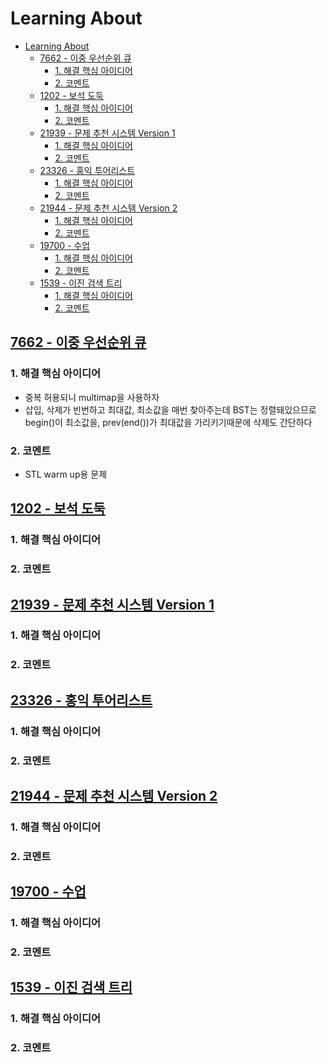 # Learning About

<!--ts-->

- [Learning About](#learning-about)
  - [<a href="https://www.acmicpc.net/problem/7662" rel="nofollow">7662 - 이중 우선순위 큐</a>](#7662---이중-우선순위-큐)
    - [1. 해결 핵심 아이디어](#1-해결-핵심-아이디어)
    - [2. 코멘트](#2-코멘트)
  - [<a href="https://www.acmicpc.net/problem/1202" rel="nofollow">1202 - 보석 도둑</a>](#1202---보석-도둑)
    - [1. 해결 핵심 아이디어](#1-해결-핵심-아이디어-1)
    - [2. 코멘트](#2-코멘트-1)
  - [<a href="https://www.acmicpc.net/problem/21939" rel="nofollow">21939 - 문제 추천 시스템 Version 1</a>](#21939---문제-추천-시스템-version-1)
    - [1. 해결 핵심 아이디어](#1-해결-핵심-아이디어-2)
    - [2. 코멘트](#2-코멘트-2)
  - [<a href="https://www.acmicpc.net/problem/23326" rel="nofollow">23326 - 홍익 투어리스트</a>](#23326---홍익-투어리스트)
    - [1. 해결 핵심 아이디어](#1-해결-핵심-아이디어-3)
    - [2. 코멘트](#2-코멘트-3)
  - [<a href="https://www.acmicpc.net/problem/21944" rel="nofollow">21944 - 문제 추천 시스템 Version 2</a>](#21944---문제-추천-시스템-version-2)
    - [1. 해결 핵심 아이디어](#1-해결-핵심-아이디어-4)
    - [2. 코멘트](#2-코멘트-4)
  - [<a href="https://www.acmicpc.net/problem/19700" rel="nofollow">19700 - 수업</a>](#19700---수업)
    - [1. 해결 핵심 아이디어](#1-해결-핵심-아이디어-5)
    - [2. 코멘트](#2-코멘트-5)
  - [<a href="https://www.acmicpc.net/problem/1539" rel="nofollow">1539 - 이진 검색 트리</a>](#1539---이진-검색-트리)
    - [1. 해결 핵심 아이디어](#1-해결-핵심-아이디어-6)
    - [2. 코멘트](#2-코멘트-6)

<!-- Created by https://github.com/ekalinin/github-markdown-toc -->
<!-- Added by: sungminyou, at: 2022년 11월  7일 월요일 17시 14분 43초 KST -->

<!--te-->

## [7662 - 이중 우선순위 큐](https://www.acmicpc.net/problem/7662)

### 1. 해결 핵심 아이디어

- 중복 허용되니 multimap을 사용하자
- 삽입, 삭제가 빈번하고 최대값, 최소값을 매번 찾아주는데 BST는 정렬돼있으므로 begin()이 최소값을, prev(end())가 최대값을 가리키기때문에 삭제도 간단하다

### 2. 코멘트

- STL warm up용 문제

## [1202 - 보석 도둑](https://www.acmicpc.net/problem/1202)

### 1. 해결 핵심 아이디어

### 2. 코멘트

## [21939 - 문제 추천 시스템 Version 1](https://www.acmicpc.net/problem/21939)

### 1. 해결 핵심 아이디어

### 2. 코멘트

## [23326 - 홍익 투어리스트](https://www.acmicpc.net/problem/23326)

### 1. 해결 핵심 아이디어

### 2. 코멘트

## [21944 - 문제 추천 시스템 Version 2](https://www.acmicpc.net/problem/21944)

### 1. 해결 핵심 아이디어

### 2. 코멘트

## [19700 - 수업](https://www.acmicpc.net/problem/19700)

### 1. 해결 핵심 아이디어

### 2. 코멘트

## [1539 - 이진 검색 트리](https://www.acmicpc.net/problem/1539)

### 1. 해결 핵심 아이디어

### 2. 코멘트
